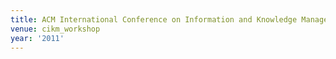 ```yaml
---
title: ACM International Conference on Information and Knowledge Management (2011)
venue: cikm_workshop
year: '2011'
---
```

